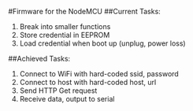 #Firmware for the NodeMCU
##Current Tasks:
1. Break into smaller functions
2. Store credential in EEPROM
3. Load credential when boot up (unplug, power loss)

##Achieved Tasks:
1. Connect to WiFi with hard-coded ssid, password
2. Connect to host with hard-coded host, url
3. Send HTTP Get request
4. Receive data, output to serial
